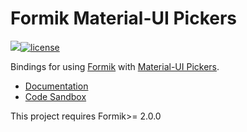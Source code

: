# Formik Material-UI Pickers

![](https://github.com/stackworx/formik-material-ui/workflows/Build%20formik-material-ui-pickers/badge.svg)[![license](https://badgen.now.sh/badge/license/MIT)](./LICENSE)

Bindings for using [Formik](https://github.com/jaredpalmer/formik) with [Material-UI Pickers](https://material-ui-pickers.dev/).

- [Documentation](https://stackworx.github.io/formik-material-ui)
- [Code Sandbox](https://codesandbox.io/s/915qlr56rp)

This project requires Formik>= 2.0.0
